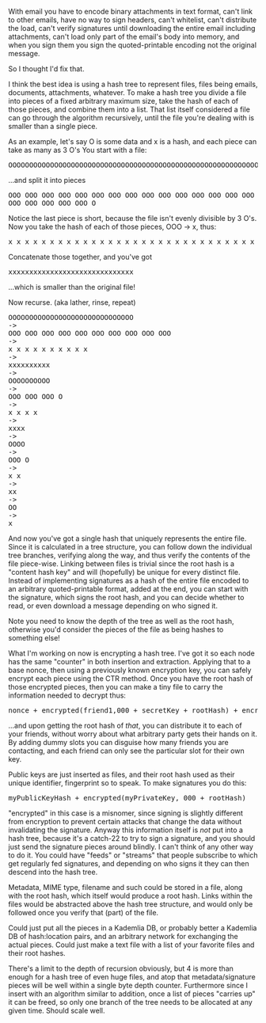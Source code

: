 With email you have to encode binary attachments in text format, can't link to other emails, have no way to sign headers, can't whitelist, can't distribute the load, can't verify signatures until downloading the entire email including attachments, can't load only part of the email's body into memory, and when you sign them you sign the quoted-printable encoding not the original message.

So I thought I'd fix that.

I think the best idea is using a hash tree to represent files, files being emails, documents, attachments, whatever. To make a hash tree you divide a file into pieces of a fixed arbitrary maximum size, take the hash of each of those pieces, and combine them into a list. That list itself considered a file can go through the algorithm recursively, until the file you're dealing with is smaller than a single piece. 

As an example, let's say O is some data and x is a hash, and each piece can take as many as 3 O's
You start with a file:
<pre>
OOOOOOOOOOOOOOOOOOOOOOOOOOOOOOOOOOOOOOOOOOOOOOOOOOOOOOOOOOOOOOOOOOOOOOOOOOOOOOOOOOOOOOOO
</pre>
...and split it into pieces
<pre>
OOO OOO OOO OOO OOO OOO OOO OOO OOO OOO OOO OOO OOO OOO OOO OOO OOO OOO OOO OOO OOO OOO OOO OOO
OOO OOO OOO OOO OOO O
</pre>
Notice the last piece is short, because the file isn't evenly divisible by 3 O's.
Now you take the hash of each of those pieces, OOO -&gt; x, thus:
<pre>
x x x x x x x x x x x x x x x x x x x x x x x x x x x x x x
</pre>
Concatenate those together, and you've got
<pre>xxxxxxxxxxxxxxxxxxxxxxxxxxxxxx</pre>
...which is smaller than the original file!

Now recurse. (aka lather, rinse, repeat)
<pre>OOOOOOOOOOOOOOOOOOOOOOOOOOOOOO
-&gt;
OOO OOO OOO OOO OOO OOO OOO OOO OOO OOO
-&gt;
x x x x x x x x x x
-&gt;
xxxxxxxxxx
-&gt;
OOOOOOOOOO
-&gt;
OOO OOO OOO O
-&gt;
x x x x
-&gt;
xxxx
-&gt;
OOOO
-&gt;
OOO O
-&gt;
x x
-&gt;
xx
-&gt;
OO
-&gt;
x
</pre>

And now you've got a single hash that uniquely represents the entire file. Since it is calculated in a tree structure, you can follow down the individual tree branches, verifying along the way, and thus verify the contents of the file piece-wise. Linking between files is trivial since the root hash is a "content hash key" and will (hopefully) be unique for every distinct file. Instead of implementing signatures as a hash of the entire file encoded to an arbitrary quoted-printable format, added at the end, you can start with the signature, which signs the root hash, and you can decide whether to read, or even download a message depending on who signed it.

Note you need to know the depth of the tree as well as the root hash, otherwise you'd consider the pieces of the file as being hashes to something else!

What I'm working on now is encrypting a hash tree. I've got it so each node has the same "counter" in both insertion and extraction. Applying that to a base nonce, then using a previously known encryption key, you can safely encrypt each piece using the CTR method. Once you have the root hash of those encrypted pieces, then you can make a tiny file to carry the information needed to decrypt thus:
<pre>
nonce + encrypted(friend1,000 + secretKey + rootHash) + encrypted(friend2, 000 + secretKey + rootHash) + ...
</pre>
...and upon getting the root hash of <i>that</i>, you can distribute it to each of your friends, without worry about what arbitrary party gets their hands on it. By adding dummy slots you can disguise how many friends you are contacting, and each friend can only see the particular slot for their own key.

Public keys are just inserted as files, and their root hash used as their unique identifier, fingerprint so to speak. To make signatures you do this:
<pre>
myPublicKeyHash + encrypted(myPrivateKey, 000 + rootHash)
</pre>
"encrypted" in this case is a misnomer, since signing is slightly different from encryption to prevent certain attacks that change the data without invalidating the signature. Anyway this information itself is <i>not</i> put into a hash tree, because it's a catch-22 to try to sign a signature, and you should just send the signature pieces around blindly. I can't think of any other way to do it. You could have "feeds" or "streams" that people subscribe to which get regularly fed signatures, and depending on who signs it they can then descend into the hash tree.

Metadata, MIME type, filename and such could be stored in a file, along with the root hash, which itself would produce a root hash. Links within the files would be abstracted above the hash tree structure, and would only be followed once you verify that (part) of the file.

Could just put all the pieces in a Kademlia DB, or probably better a Kademlia DB of hash:location pairs, and an arbitrary network for exchanging the actual pieces. Could just make a text file with a list of your favorite files and their root hashes.

There's a limit to the depth of recursion obviously, but 4 is more than enough for a hash tree of even huge files, and atop that metadata/signature pieces will be well within a single byte depth counter. Furthermore since I insert with an algorithm similar to addition, once a list of pieces "carries up" it can be freed, so only one branch of the tree needs to be allocated at any given time. Should scale well.
